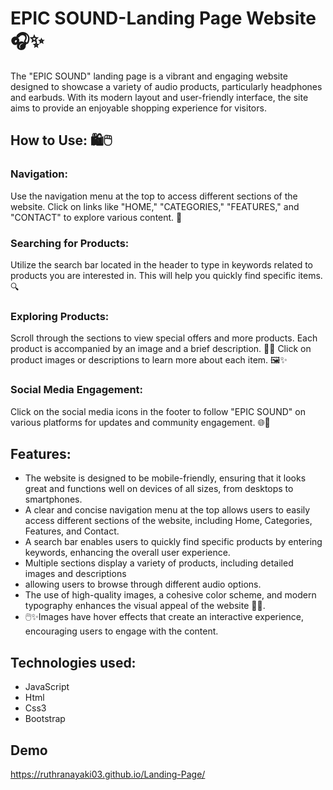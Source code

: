 # EPIC SOUND-Landing Page Website 🎧✨
  The "EPIC SOUND" landing page is a vibrant and engaging website designed to showcase a variety of audio products, particularly headphones and earbuds. With its modern layout and user-friendly interface, the site aims to provide an enjoyable shopping experience for visitors.
## How to Use: 🛍️🖱️
### Navigation:
Use the navigation menu at the top to access different sections of the website. Click on links like "HOME," "CATEGORIES," "FEATURES," and "CONTACT" to explore various content. 🧭
### Searching for Products:
Utilize the search bar located in the header to type in keywords related to products you are interested in. This will help you quickly find specific items. 🔍
### Exploring Products:
Scroll through the sections to view special offers and more products. Each product is accompanied by an image and a brief description. 🛒👀
Click on product images or descriptions to learn more about each item. 🖼️✨
### Social Media Engagement:
Click on the social media icons in the footer to follow "EPIC SOUND" on various platforms for updates and community engagement. 🌐📲

## Features:
- The website is designed to be mobile-friendly, ensuring that it looks great and functions well on devices of all sizes, from desktops to smartphones.
- A clear and concise navigation menu at the top allows users to easily access different sections of the website, including Home, Categories, Features, and Contact.
- A search bar enables users to quickly find specific products by entering keywords, enhancing the overall user experience.
- Multiple sections display a variety of products, including detailed images and descriptions
- allowing users to browse through different audio options.
- The use of high-quality images, a cohesive color scheme, and modern typography enhances the visual appeal of the website 🎨😍.
- 🖱️✨Images have hover effects that create an interactive experience, encouraging users to engage with the content.
## Technologies used:
- JavaScript
- Html
- Css3
- Bootstrap

## Demo
   https://ruthranayaki03.github.io/Landing-Page/


